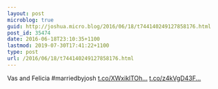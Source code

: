 ```yaml
---
layout: post
microblog: true
guid: http://joshua.micro.blog/2016/06/18/t744140249127858176.html
post_id: 35474
date: 2016-06-18T23:10:35+1100
lastmod: 2019-07-30T17:41:22+1100
type: post
url: /2016/06/18/t744140249127858176.html
---
```

Vas and Felicia #marriedbyjosh [t.co/XWxiklTOh...](https://t.co/XWxiklTOh2) [t.co/z4kVgD43F...](https://t.co/z4kVgD43FS)
